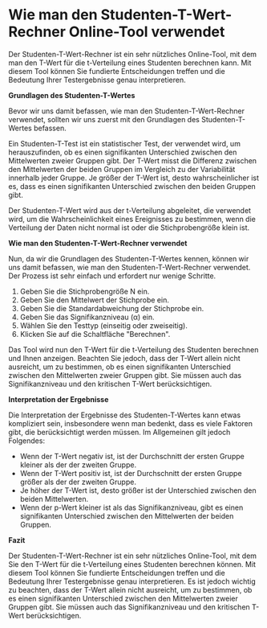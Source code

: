 Wie man den Studenten-T-Wert-Rechner Online-Tool verwendet
==========================================================

Der Studenten-T-Wert-Rechner ist ein sehr nützliches Online-Tool, mit dem man den T-Wert für die t-Verteilung eines Studenten berechnen kann. Mit diesem Tool können Sie fundierte Entscheidungen treffen und die Bedeutung Ihrer Testergebnisse genau interpretieren.

**Grundlagen des Studenten-T-Wertes**

Bevor wir uns damit befassen, wie man den Studenten-T-Wert-Rechner verwendet, sollten wir uns zuerst mit den Grundlagen des Studenten-T-Wertes befassen.

Ein Studenten-T-Test ist ein statistischer Test, der verwendet wird, um herauszufinden, ob es einen signifikanten Unterschied zwischen den Mittelwerten zweier Gruppen gibt. Der T-Wert misst die Differenz zwischen den Mittelwerten der beiden Gruppen im Vergleich zu der Variabilität innerhalb jeder Gruppe. Je größer der T-Wert ist, desto wahrscheinlicher ist es, dass es einen signifikanten Unterschied zwischen den beiden Gruppen gibt.

Der Studenten-T-Wert wird aus der t-Verteilung abgeleitet, die verwendet wird, um die Wahrscheinlichkeit eines Ereignisses zu bestimmen, wenn die Verteilung der Daten nicht normal ist oder die Stichprobengröße klein ist.

**Wie man den Studenten-T-Wert-Rechner verwendet**

Nun, da wir die Grundlagen des Studenten-T-Wertes kennen, können wir uns damit befassen, wie man den Studenten-T-Wert-Rechner verwendet. Der Prozess ist sehr einfach und erfordert nur wenige Schritte.

1. Geben Sie die Stichprobengröße N ein.
2. Geben Sie den Mittelwert der Stichprobe ein.
3. Geben Sie die Standardabweichung der Stichprobe ein.
4. Geben Sie das Signifikanzniveau (α) ein.
5. Wählen Sie den Testtyp (einseitig oder zweiseitig).
6. Klicken Sie auf die Schaltfläche "Berechnen".

Das Tool wird nun den T-Wert für die t-Verteilung des Studenten berechnen und Ihnen anzeigen. Beachten Sie jedoch, dass der T-Wert allein nicht ausreicht, um zu bestimmen, ob es einen signifikanten Unterschied zwischen den Mittelwerten zweier Gruppen gibt. Sie müssen auch das Signifikanzniveau und den kritischen T-Wert berücksichtigen.

**Interpretation der Ergebnisse**

Die Interpretation der Ergebnisse des Studenten-T-Wertes kann etwas kompliziert sein, insbesondere wenn man bedenkt, dass es viele Faktoren gibt, die berücksichtigt werden müssen. Im Allgemeinen gilt jedoch Folgendes:

- Wenn der T-Wert negativ ist, ist der Durchschnitt der ersten Gruppe kleiner als der der zweiten Gruppe.
- Wenn der T-Wert positiv ist, ist der Durchschnitt der ersten Gruppe größer als der der zweiten Gruppe.
- Je höher der T-Wert ist, desto größer ist der Unterschied zwischen den beiden Mittelwerten.
- Wenn der p-Wert kleiner ist als das Signifikanzniveau, gibt es einen signifikanten Unterschied zwischen den Mittelwerten der beiden Gruppen.

**Fazit**

Der Studenten-T-Wert-Rechner ist ein sehr nützliches Online-Tool, mit dem Sie den T-Wert für die t-Verteilung eines Studenten berechnen können. Mit diesem Tool können Sie fundierte Entscheidungen treffen und die Bedeutung Ihrer Testergebnisse genau interpretieren. Es ist jedoch wichtig zu beachten, dass der T-Wert allein nicht ausreicht, um zu bestimmen, ob es einen signifikanten Unterschied zwischen den Mittelwerten zweier Gruppen gibt. Sie müssen auch das Signifikanzniveau und den kritischen T-Wert berücksichtigen.